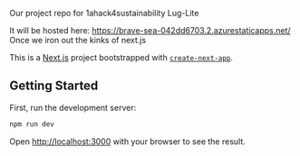 Our project repo for 1ahack4sustainability
Lug-Lite 

It will be hosted here:
https://brave-sea-042dd6703.2.azurestaticapps.net/
Once we iron out the kinks of next.js

This is a [Next.js](https://nextjs.org/) project bootstrapped with [`create-next-app`](https://github.com/vercel/next.js/tree/canary/packages/create-next-app).

## Getting Started
First, run the development server:

```bash
npm run dev
```
Open [http://localhost:3000](http://localhost:3000) with your browser to see the result.
